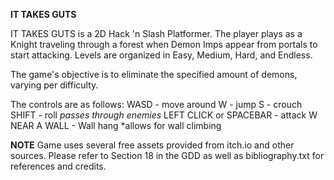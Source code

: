 **IT TAKES GUTS** 


IT TAKES GUTS is a 2D Hack 'n Slash Platformer. The player plays as a Knight traveling through a 
forest when Demon Imps appear from portals to start attacking. Levels are organized in Easy, Medium, Hard,
and Endless.

The game's objective is to eliminate the specified amount of demons, varying per difficulty.

The controls are as follows:
WASD - move around
W - jump
S - crouch
SHIFT - roll *passes through enemies*
LEFT CLICK or SPACEBAR - attack
W NEAR A WALL - Wall hang *allows for wall climbing

**NOTE**
Game uses several free assets provided from itch.io and other sources. Please refer to Section 18 in the GDD 
as well as bibliography.txt for references and credits.
